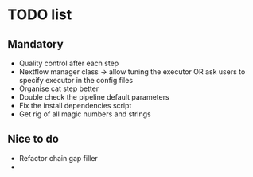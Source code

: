 # TODO list

## Mandatory

- Quality control after each step
- Nextflow manager class -> allow tuning the executor OR ask users to specify executor in the config files
- Organise cat step better
- Double check the pipeline default parameters
- Fix the install dependencies script
- Get rig of all magic numbers and strings

## Nice to do

- Refactor chain gap filler
- 

